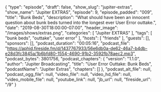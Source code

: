 {
  "type": "episode",
  "draft": false,
  "show_slug": "jupiter-extras",
  "show_name": "Jupiter EXTRAS",
  "episode": 9,
  "episode_padded": "009",
  "title": "Bunk Beds",
  "description": "What should have been an innocent question about bunk beds turned into the longest ever User Error outtake.",
  "date": "2019-08-30T18:00:00-07:00",
  "header_image": "/images/shows/extras.png",
  "categories": [
    "Jupiter EXTRAS"
  ],
  "tags": [
    "bunk beds",
    "outtake",
    "user error"
  ],
  "hosts": [
    "friends"
  ],
  "guests": [],
  "sponsors": [],
  "podcast_duration": "00:05:16",
  "podcast_file": "https://aphid.fireside.fm/d/1437767933/56e6db0a-de62-46a7-b4db-e28d3fc3845a/1b6bfd80-1554-4690-91b2-3592fb78aec2.mp3",
  "podcast_bytes": 3801756,
  "podcast_chapters": {
    "version": "1.1.0",
    "author": "Jupiter Broadcasting",
    "title": "User Error Outtake: Bunk Beds",
    "podcastName": "Jupiter Extras",
    "chapters": []
  },
  "podcast_alt_file": null,
  "podcast_ogg_file": null,
  "video_file": null,
  "video_hd_file": null,
  "video_mobile_file": null,
  "youtube_link": null,
  "jb_url": null,
  "fireside_url": "/9"
}

